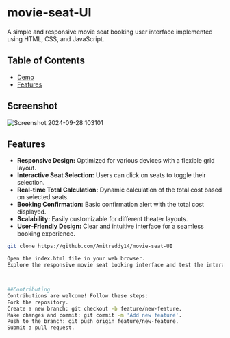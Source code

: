 # movie-seat-UI

A simple and responsive movie seat booking user interface implemented using HTML, CSS, and JavaScript.

## Table of Contents

- [Demo](#demo)
- [Features](#features)



## Screenshot


![Screenshot 2024-09-28 103101](https://github.com/user-attachments/assets/b9d72459-45dc-48a3-9389-7c45c52116a1)


## Features

- **Responsive Design:** Optimized for various devices with a flexible grid layout.
- **Interactive Seat Selection:** Users can click on seats to toggle their selection.
- **Real-time Total Calculation:** Dynamic calculation of the total cost based on selected seats.
- **Booking Confirmation:** Basic confirmation alert with the total cost displayed.
- **Scalability:** Easily customizable for different theater layouts.
- **User-Friendly Design:** Clear and intuitive interface for a seamless booking experience.



```bash
git clone https://github.com/Amitreddy14/movie-seat-UI

Open the index.html file in your web browser.
Explore the responsive movie seat booking interface and test the interactive features.



##Contributing
Contributions are welcome! Follow these steps:
Fork the repository.
Create a new branch: git checkout -b feature/new-feature.
Make changes and commit: git commit -m 'Add new feature'.
Push to the branch: git push origin feature/new-feature.
Submit a pull request.

